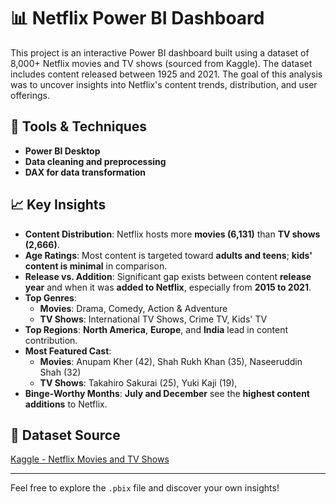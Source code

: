 # 📊 Netflix Power BI Dashboard

This project is an interactive Power BI dashboard built using a dataset of 8,000+ Netflix movies and TV shows (sourced from Kaggle). The dataset includes content released between 1925 and 2021. The goal of this analysis was to uncover insights into Netflix's content trends, distribution, and user offerings.

## 🔧 Tools & Techniques
- **Power BI Desktop**
- **Data cleaning and preprocessing**
- **DAX for data transformation**


## 📈 Key Insights
- **Content Distribution**: Netflix hosts more **movies (6,131)** than **TV shows (2,666)**.
- **Age Ratings**: Most content is targeted toward **adults and teens**; **kids' content is minimal** in comparison.
- **Release vs. Addition**: Significant gap exists between content **release year** and when it was **added to Netflix**, especially from **2015 to 2021**.
- **Top Genres**:
  - **Movies**: Drama, Comedy, Action & Adventure
  - **TV Shows**: International TV Shows, Crime TV, Kids' TV
- **Top Regions**: **North America**, **Europe**, and **India** lead in content contribution.
- **Most Featured Cast**:
  - **Movies**: Anupam Kher (42), Shah Rukh Khan (35), Naseeruddin Shah (32)
  - **TV Shows**: Takahiro Sakurai (25), Yuki Kaji (19), 
- **Binge-Worthy Months**: **July and December** see the **highest content additions** to Netflix.

## 📁 Dataset Source
[Kaggle - Netflix Movies and TV Shows](https://www.kaggle.com/datasets/shivamb/netflix-shows)

---

Feel free to explore the `.pbix` file and discover your own insights!
